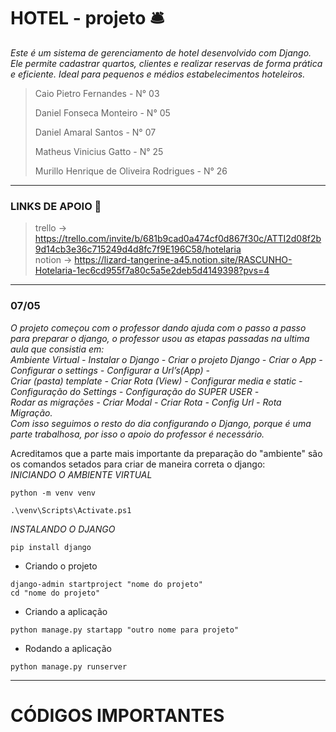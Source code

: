 # HOTEL - projeto 🛎️

_Este é um sistema de gerenciamento de hotel desenvolvido com Django. Ele permite cadastrar quartos, clientes e realizar reservas de forma prática e eficiente. Ideal para pequenos e médios estabelecimentos hoteleiros._

> Caio Pietro Fernandes - N° 03
>  
> Daniel Fonseca Monteiro - N° 05
>  
> Daniel Amaral Santos - N° 07
> 
> Matheus Vinicius Gatto - N° 25
> 
> Murillo Henrique de Oliveira Rodrigues - N° 26
> 
___

### LINKS DE APOIO 🔗
> trello ->  https://trello.com/invite/b/681b9cad0a474cf0d867f30c/ATTI2d08f2b9d14cb3e36c715249d4d8fc7f9E196C58/hotelaria   
> notion -> https://lizard-tangerine-a45.notion.site/RASCUNHO-Hotelaria-1ec6cd955f7a80c5a5e2deb5d4149398?pvs=4
___

### 07/05  
  _O projeto começou com o professor dando ajuda com o passo a passo para preparar o django, o professor usou as etapas passadas na ultima aula que consistia em:  
Ambiente Virtual - Instalar o Django - Criar o projeto Django - Criar o App - Configurar o settings - Configurar a Url’s(App) -  
Criar (pasta) template - Criar Rota (View) - Configurar media e static - Configuração do Settings - Configuração do SUPER USER -  
Rodar as migrações - Criar Modal - Criar Rota - Config Url - Rota Migração.  
Com isso seguimos o resto do dia configurando o Django, porque é uma parte trabalhosa, por isso o apoio do professor é necessário._

Acreditamos que a parte mais importante da preparação do "ambiente" são os comandos setados para criar de maneira correta o django:  
_INICIANDO O AMBIENTE VIRTUAL_
```
python -m venv venv
```
```
.\venv\Scripts\Activate.ps1
```
_INSTALANDO O DJANGO_
```
pip install django
```
- Criando o projeto
```
django-admin startproject "nome do projeto"
cd "nome do projeto"
```
- Criando a aplicação
```
python manage.py startapp "outro nome para projeto"
```
- Rodando a aplicação
```
python manage.py runserver
```
___

# CÓDIGOS IMPORTANTES
 
 
